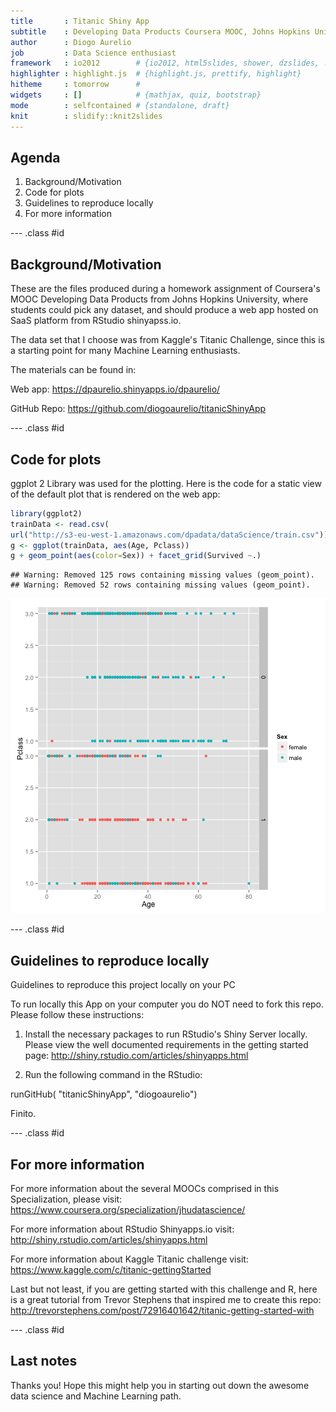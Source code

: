 ```yaml
---
title       : Titanic Shiny App
subtitle    : Developing Data Products Coursera MOOC, Johns Hopkins University
author      : Diogo Aurelio
job         : Data Science enthusiast
framework   : io2012        # {io2012, html5slides, shower, dzslides, ...}
highlighter : highlight.js  # {highlight.js, prettify, highlight}
hitheme     : tomorrow      # 
widgets     : []            # {mathjax, quiz, bootstrap}
mode        : selfcontained # {standalone, draft}
knit        : slidify::knit2slides
---
```


## Agenda

1. Background/Motivation
2. Code for plots
3. Guidelines to reproduce locally
4. For more information

--- .class #id 

## Background/Motivation

These are the files produced during a homework assignment of Coursera's MOOC Developing Data Products from Johns Hopkins University, where students could pick any dataset, and should produce a web app hosted on SaaS platform from RStudio shinyapss.io.

The data set that I choose was from Kaggle's Titanic Challenge, since this is a starting point for many Machine Learning enthusiasts. 

The materials can be found in:

Web app: https://dpaurelio.shinyapps.io/dpaurelio/

GitHub Repo: https://github.com/diogoaurelio/titanicShinyApp


--- .class #id 
## Code for plots

ggplot 2 Library was used for the plotting. Here is the code for a static view of the default plot that is rendered on the web app:

```r
library(ggplot2)
trainData <- read.csv(
url("http://s3-eu-west-1.amazonaws.com/dpadata/dataScience/train.csv"))
g <- ggplot(trainData, aes(Age, Pclass))
g + geom_point(aes(color=Sex)) + facet_grid(Survived ~.)
```

```
## Warning: Removed 125 rows containing missing values (geom_point).
## Warning: Removed 52 rows containing missing values (geom_point).
```

![plot of chunk unnamed-chunk-1](assets/fig/unnamed-chunk-1.png) 


--- .class #id 

## Guidelines to reproduce locally

Guidelines to reproduce this project locally on your PC

To run locally this App on your computer you do NOT need to fork this repo. Please follow these instructions:

1. Install the necessary packages to run RStudio's Shiny Server locally. Please view the well documented requirements in the getting started page: http://shiny.rstudio.com/articles/shinyapps.html

2. Run the following command in the RStudio:

 runGitHub( "titanicShinyApp", "diogoaurelio")

Finito.

--- .class #id 

## For more information
For more information about the several MOOCs comprised in this Specialization, please visit:
https://www.coursera.org/specialization/jhudatascience/

For more information about RStudio Shinyapps.io visit:
http://shiny.rstudio.com/articles/shinyapps.html

For more information about Kaggle Titanic challenge visit:
https://www.kaggle.com/c/titanic-gettingStarted

Last but not least, if you are getting started with this challenge and R, here is a great tutorial from Trevor Stephens that inspired me to create this repo:
http://trevorstephens.com/post/72916401642/titanic-getting-started-with

--- .class #id 

## Last notes

Thanks you! 
Hope this might help you in starting out down the awesome data science and Machine Learning path.





